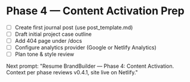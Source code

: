 # Phase 4 — Content Activation Prep
- [ ] Create first journal post (use post_template.md)
- [ ] Draft initial project case outline
- [ ] Add 404 page under /docs
- [ ] Configure analytics provider (Google or Netlify Analytics)
- [ ] Plan tone & style review

Next prompt: 
"Resume BrandBuilder — Phase 4: Content Activation. Context per phase reviews v0.4.1, site live on Netlify."